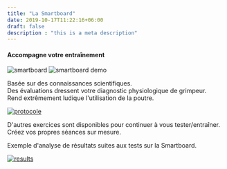 ```yaml
---
title: "La Smartboard"
date: 2019-10-17T11:22:16+06:00
draft: false
description : "this is a meta description"
---
```


#### Accompagne votre entraînement

<img src="../images/smartboard-1.JPG" alt="smartboard" class="img-fluid">

<img src="../images/smartboard-2.JPG" alt="smartboard demo" class="img-fluid">

Basée sur des connaissances scientifiques.  
Des évaluations dressent votre diagnostic physiologique de grimpeur.  
Rend extrêmement ludique l'utilisation de la poutre. 

<a href="../images/protocole_example.png" target="_blank"><img src="../images/protocole_example.png" alt="protocole" class="img-fluid"></a>

D'autres exercices sont disponibles pour continuer à vous tester/entraîner.  
Créez vos propres séances sur mesure.  

Exemple d'analyse de résultats suites aux tests sur la Smartboard.

<a href="../images/results_smartboard.png" target="_blank"><img src="../images/results_smartboard.png" alt="results" class="img-fluid"></a>

